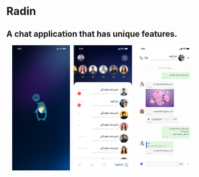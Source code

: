# Radin

## A chat application that has unique features.

<div style="display: flex; flex-wrap: wrap; justify-content: center; gap: 10px; text-align: center;">
    <img src="assets/1.png" alt="Image 1" style="width: 30%;">
    <img src="assets/2.png" alt="Image 2" style="width: 30%;">
    <img src="assets/3.png" alt="Image 3" style="width: 30%;">
</div>
